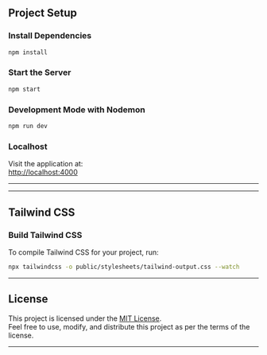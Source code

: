 ## Project Setup  

### Install Dependencies  
```bash  
npm install  
```  

### Start the Server  
```bash  
npm start  
```  

### Development Mode with Nodemon  
```bash  
npm run dev  
```  

### Localhost  
Visit the application at:  
[http://localhost:4000](http://localhost:4000)  

---


---

## Tailwind CSS  

### Build Tailwind CSS  
To compile Tailwind CSS for your project, run:  
```bash  
npx tailwindcss -o public/stylesheets/tailwind-output.css --watch  
```  
---
## License  

This project is licensed under the [MIT License](https://opensource.org/licenses/MIT).  
Feel free to use, modify, and distribute this project as per the terms of the license.  

---
